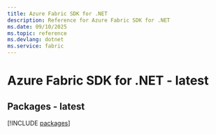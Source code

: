 ```yaml
---
title: Azure Fabric SDK for .NET
description: Reference for Azure Fabric SDK for .NET
ms.date: 09/10/2025
ms.topic: reference
ms.devlang: dotnet
ms.service: fabric
---
```

# Azure Fabric SDK for .NET - latest
## Packages - latest
[!INCLUDE [packages](fabric-index.md)]